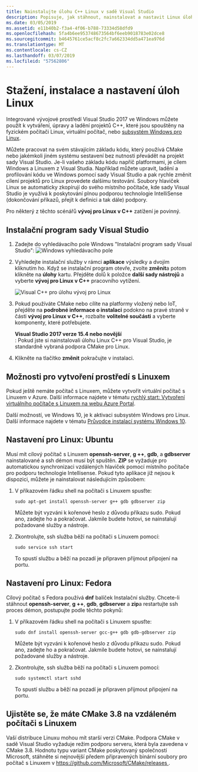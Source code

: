```yaml
---
title: Nainstalujte úlohu C++ Linux v sadě Visual Studio
description: Popisuje, jak stáhnout, nainstalovat a nastavit Linux úlohy pro C++ v sadě Visual Studio.
ms.date: 03/05/2019
ms.assetid: e11b40b2-f3a4-4f06-b788-73334d58dfd9
ms.openlocfilehash: 5fa4b6ee953748673564bf6eeb9018783e02dce8
ms.sourcegitcommit: b4645761ce5acf8c2fc7a662334dd5a471ea976d
ms.translationtype: MT
ms.contentlocale: cs-CZ
ms.lasthandoff: 03/07/2019
ms.locfileid: "57562806"
---
```

# <a name="download-install-and-set-up-the-linux-workload"></a>Stažení, instalace a nastavení úloh Linux

Integrované vývojové prostředí Visual Studio 2017 ve Windows můžete použít k vytváření, úpravy a ladění projektů C++, které jsou spouštěny na fyzickém počítači Linux, virtuální počítač, nebo [subsystém Windows pro Linux](/windows/wsl/about). 

Můžete pracovat na svém stávajícím základu kódu, který používá CMake nebo jakémkoli jiném systému sestavení bez nutnosti převádět na projekt sady Visual Studio. Je-li vašeho základu kódu napříč platformami, je cílem Windows a Linuxem z Visual Studia. Například můžete upravit, ladění a profilování kódu ve Windows pomocí sady Visual Studio a pak rychle změnit cílení projektů pro Linux provedete dalšímu testování. Soubory hlaviček Linux se automaticky zkopírují do svého místního počítače, kde sady Visual Studio je využívá k poskytování plnou podporou technologie IntelliSense (dokončování příkazů, přejít k definici a tak dále) podpory.
 
Pro některý z těchto scénářů **vývoj pro Linux v C++** zatížení je povinný. 

## <a name="visual-studio-setup"></a>Instalační program sady Visual Studio

1. Zadejte do vyhledávacího pole Windows "Instalační program sady Visual Studio": ![Windows vyhledávacího pole](media/visual-studio-installer-search.png)
2. Vyhledejte instalační služby v rámci **aplikace** výsledky a dvojím kliknutím ho. Když se instalační program otevře, zvolte **změnit**a potom klikněte na **úlohy** kartu. Přejděte dolů k položce **další sady nástrojů** a vyberte **vývoj pro Linux v C++** pracovního vytížení.

   ![Visual C++ pro úlohu vývoj pro Linux](media/linuxworkload.png)

1. Pokud používáte CMake nebo cílíte na platformy vložený nebo IoT, přejděte na **podrobné informace o instalaci** podokno na pravé straně v části **vývoj pro Linux v C++**, rozbalte **volitelné součásti** a vyberte komponenty, které potřebujete.

    **Visual Studio 2017 verze 15.4 nebo novější**<br/>: Pokud jste si nainstalovali úlohu Linux C++ pro Visual Studio, je standardně vybraná podpora CMake pro Linux.

1. Klikněte na tlačítko **změnit** pokračujte v instalaci.

## <a name="options-for-creating-a-linux-environment"></a>Možnosti pro vytvoření prostředí s Linuxem

Pokud ještě nemáte počítač s Linuxem, můžete vytvořit virtuální počítač s Linuxem v Azure. Další informace najdete v tématu [rychlý start: Vytvoření virtuálního počítače s Linuxem na webu Azure Portal](/azure/virtual-machines/linux/quick-create-portal).

Další možností, ve Windows 10, je k aktivaci subsystém Windows pro Linux. Další informace najdete v tématu [Průvodce instalací systému Windows 10](/windows/wsl/install-win10).

## <a name="linux-setup-ubuntu"></a>Nastavení pro Linux: Ubuntu

Musí mít cílový počítač s Linuxem **openssh-server**, **g ++**, **gdb**, a **gdbserver** nainstalované a ssh démon musí být spuštěn. **ZIP** se vyžaduje pro automatickou synchronizaci vzdálených hlaviček pomocí místního počítače pro podporu technologie Intellisense. Pokud tyto aplikace již nejsou k dispozici, můžete je nainstalovat následujícím způsobem:

1. V příkazovém řádku shell na počítači s Linuxem spusťte:

   `sudo apt-get install openssh-server g++ gdb gdbserver zip`

   Můžete být vyzváni k kořenové heslo z důvodu příkazu sudo.  Pokud ano, zadejte ho a pokračovat. Jakmile budete hotovi, se nainstalují požadované služby a nástroje.

1. Zkontrolujte, ssh služba běží na počítači s Linuxem pomocí:

   `sudo service ssh start`

   To spustí službu a běží na pozadí je připraven přijmout připojení na portu.

## <a name="linux-setup-fedora"></a>Nastavení pro Linux: Fedora

Cílový počítač s Fedora používá **dnf** balíček Instalační služby. Chcete-li stáhnout **openssh-server**, **g ++**, **gdb**, **gdbserver** a **zip**a restartujte ssh proces démon, postupujte podle těchto pokynů:

1. V příkazovém řádku shell na počítači s Linuxem spusťte:

   `sudo dnf install openssh-server gcc-g++ gdb gdb-gdbserver zip`

   Můžete být vyzváni k kořenové heslo z důvodu příkazu sudo.  Pokud ano, zadejte ho a pokračovat. Jakmile budete hotovi, se nainstalují požadované služby a nástroje.

1. Zkontrolujte, ssh služba běží na počítači s Linuxem pomocí:

   `sudo systemctl start sshd`

   To spustí službu a běží na pozadí je připraven přijmout připojení na portu.

## <a name="ensure-you-have-cmake-38-on-the-remote-linux-machine"></a>Ujistěte se, že máte CMake 3.8 na vzdáleném počítači s Linuxem

Vaší distribuce Linuxu mohou mít starší verzi CMake. Podpora CMake v sadě Visual Studio vyžaduje režim podporu serveru, která byla zavedena v CMake 3.8. Hodnotu typu variant CMake poskytovaný společností Microsoft, stáhněte si nejnovější předem připravených binární soubory pro počítač s Linuxem v [ https://github.com/Microsoft/CMake/releases ](https://github.com/Microsoft/CMake/releases).



